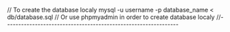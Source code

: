 // To create the database localy
mysql -u username -p database_name < db/database.sql
// Or use phpmyadmin in order to create database localy
//---------------------------------------------------------------
